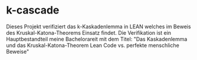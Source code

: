 # k-cascade
Dieses Projekt verifiziert das k-Kaskadenlemma in LEAN welches im Beweis des Kruskal-Katona-Theorems Einsatz findet. Die Verifikation ist ein Hauptbestandteil meine Bachelorareit mit dem Titel: "Das Kaskadenlemma und das
Kruskal-Katona-Theorem Lean Code vs. perfekte menschliche Beweise"
